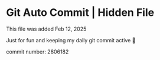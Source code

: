# Git Auto Commit | Hidden File

This file was added Feb 12, 2025

Just for fun and keeping my daily git commit active 🤪

commit number: 2806182

